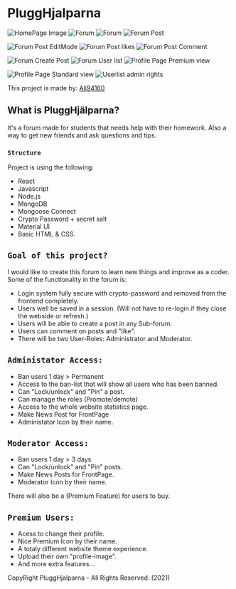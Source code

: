 # PluggHjalparna

![HomePage Image](https://i.postimg.cc/XY3ByBwv/Ska-rmavbild-2021-06-17-kl-03-10-00.png)
![Forum](https://i.postimg.cc/9fDm4cNM/Ska-rmavbild-2021-06-17-kl-02-58-39.png)
![Forum](https://i.postimg.cc/KzbH6NL2/Ska-rmavbild-2021-06-17-kl-02-58-59.png)
![Forum Post](https://i.postimg.cc/4368Q90F/Ska-rmavbild-2021-06-17-kl-03-01-05.png)

![Forum Post EditMode](https://i.postimg.cc/FKVZLQfM/Ska-rmavbild-2021-06-17-kl-03-02-19.png)
![Forum Post likes](https://i.postimg.cc/k4MyNhKB/Ska-rmavbild-2021-06-17-kl-03-04-14.png)
![Forum Post Comment](https://i.postimg.cc/4yqbgfM9/Ska-rmavbild-2021-06-17-kl-03-06-45.png)

![Forum Create Post](https://i.postimg.cc/V6Nj00Pt/Ska-rmavbild-2021-06-17-kl-03-07-09.png)
![Forum User list](https://i.postimg.cc/kgcwpb9V/Ska-rmavbild-2021-06-17-kl-03-07-34.png)
![Profile Page Premium view](https://i.postimg.cc/ncTD8Yjt/Ska-rmavbild-2021-06-17-kl-03-07-55.png)

![Profile Page Standard view](https://i.postimg.cc/Kzn10nSw/Ska-rmavbild-2021-06-17-kl-03-08-19.png)
![Userlist admin rights](https://i.postimg.cc/YChj5cB1/Ska-rmavbild-2021-06-17-kl-03-09-13.png)

This project is made by: [Ali94160](https://github.com/ali94160)

## What is PluggHjälparna?
It's a forum made for students that needs help with their homework. Also a way to get new friends and ask questions and tips.

### `Structure`

Project is using the following:
- React
- Javascript
- Node.js
- MongoDB
- Mongoose Connect
- Crypto Password + secret salt
- Material UI
- Basic HTML & CSS.

## `Goal of this project?`

I would like to create this forum to learn new things and improve as a coder. 
Some of the functionality in the forum is:
* Login system fully secure with crypto-password and removed from the frontend completely.
* Users well be saved in a session. (Will not have to re-login if they close the webside or refresh.)
* Users will be able to create a post in any Sub-forum.
* Users can comment on posts and "like".
* There will be two User-Roles: Administrator and Moderator.

## `Administator Access:`
* Ban users 1 day > Permanent
* Access to the ban-list that will show all users who has been banned.
* Can "Lock/unlock" and "Pin" a post.
* Can manage the roles (Promote/demote)
* Access to the whole website statistics page. 
* Make News Post for FrontPage
* Administator Icon by their name.

## `Moderator Access:`
* Ban users 1 day > 3 days
* Can "Lock/unlock" and "Pin" posts.
* Make News Posts for FrontPage.
* Moderator Icon by their name.

There will also be a (Premium Feature) for users to buy.
## `Premium Users:`
* Acess to change their profile.
* Nice Premium Icon by their name.
* A totaly different website theme experience.
* Upload their own "profile-image".
* And more extra features...


CopyRight PluggHjalparna - All Rights Reserved. (2021)
